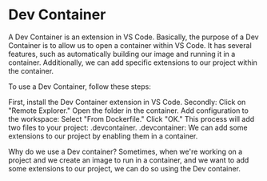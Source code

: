 # Dev Container

A Dev Container is an extension in VS Code. Basically, the purpose of a Dev Container is to allow us to open a container within VS Code. It has several features, such as automatically building our image and running it in a container. Additionally, we can add specific extensions to our project within the container.

To use a Dev Container, follow these steps:

First, install the Dev Container extension in VS Code.
Secondly:
Click on "Remote Explorer."
Open the folder in the container.
Add configuration to the workspace:
Select "From Dockerfile."
Click "OK."
This process will add two files to your project:    .devcontainer.
.devcontainer: We can add some extensions to our project by enabling them in a container.

Why do we use a Dev container? 
Sometimes, when we're working on a project and we create an image to run in a container, and we want to add some extensions to our project, we can do so using the Dev container.